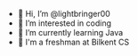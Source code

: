 - 👋 Hi, I’m @lightbringer00
- 👀 I’m interested in coding
- 🌱 I’m currently learning Java
- 💞️ I'm a freshman at Bilkent CS

<!---
lightbringer00/lightbringer00 is a ✨ special ✨ repository because its `README.md` (this file) appears on your GitHub profile.
You can click the Preview link to take a look at your changes.
--->
